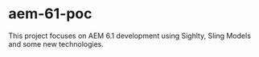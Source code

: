 # aem-61-poc
This project focuses on AEM 6.1 development using Sighlty, Sling Models and some new technologies.
